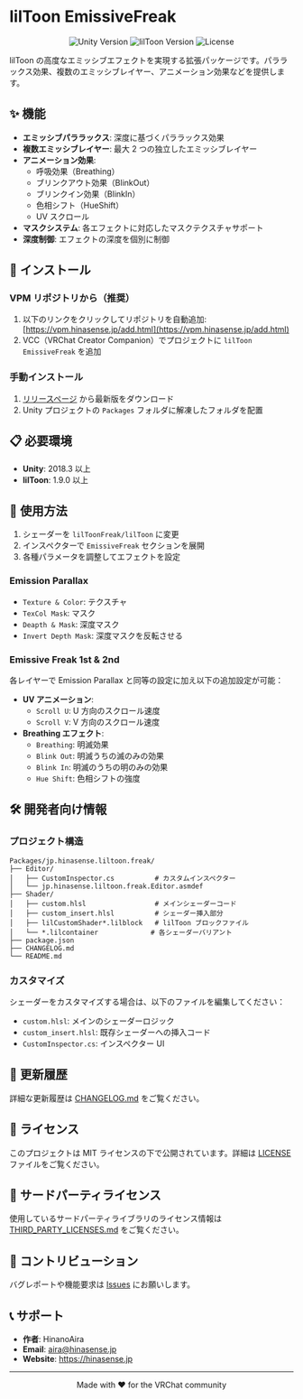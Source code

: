 # lilToon EmissiveFreak

<p align="center">
  <img src="https://img.shields.io/badge/Unity-2018.3%2B-blue?logo=unity" alt="Unity Version">
  <img src="https://img.shields.io/badge/lilToon-1.9.0%2B-purple" alt="lilToon Version">
  <img src="https://img.shields.io/badge/License-MIT-green" alt="License">
</p>

lilToon の高度なエミッシブエフェクトを実現する拡張パッケージです。パララックス効果、複数のエミッシブレイヤー、アニメーション効果などを提供します。

## ✨ 機能

- **エミッシブパララックス**: 深度に基づくパララックス効果
- **複数エミッシブレイヤー**: 最大 2 つの独立したエミッシブレイヤー
- **アニメーション効果**:
  - 呼吸効果（Breathing）
  - ブリンクアウト効果（BlinkOut）
  - ブリンクイン効果（BlinkIn）
  - 色相シフト（HueShift）
  - UV スクロール
- **マスクシステム**: 各エフェクトに対応したマスクテクスチャサポート
- **深度制御**: エフェクトの深度を個別に制御

## 🔧 インストール

### VPM リポジトリから（推奨）

1. 以下のリンクをクリックしてリポジトリを自動追加: [https://vpm.hinasense.jp/add.html](https://vpm.hinasense.jp/add.html)
2. VCC（VRChat Creator Companion）でプロジェクトに `lilToon EmissiveFreak` を追加

### 手動インストール

1. [リリースページ](https://github.com/hinanoaira/lilToon-emissivefreak/releases) から最新版をダウンロード
2. Unity プロジェクトの `Packages` フォルダに解凍したフォルダを配置

## 📋 必要環境

- **Unity**: 2018.3 以上
- **lilToon**: 1.9.0 以上

## 🎨 使用方法

1. シェーダーを `lilToonFreak/lilToon` に変更
2. インスペクターで `EmissiveFreak` セクションを展開
3. 各種パラメータを調整してエフェクトを設定

### Emission Parallax

- `Texture & Color`: テクスチャ
- `TexCol Mask`: マスク
- `Deapth & Mask`: 深度マスク
- `Invert Depth Mask`: 深度マスクを反転させる

### Emissive Freak 1st & 2nd

各レイヤーで Emission Parallax と同等の設定に加え以下の追加設定が可能：

- **UV アニメーション**:
  - `Scroll U`: U 方向のスクロール速度
  - `Scroll V`: V 方向のスクロール速度
- **Breathing エフェクト**:
  - `Breathing`: 明滅効果
  - `Blink Out`: 明滅うちの滅のみの効果
  - `Blink In`: 明滅のうちの明のみの効果
  - `Hue Shift`: 色相シフトの強度

## 🛠️ 開発者向け情報

### プロジェクト構造

```
Packages/jp.hinasense.liltoon.freak/
├── Editor/
│   ├── CustomInspector.cs          # カスタムインスペクター
│   └── jp.hinasense.liltoon.freak.Editor.asmdef
├── Shader/
│   ├── custom.hlsl                 # メインシェーダーコード
│   ├── custom_insert.hlsl          # シェーダー挿入部分
│   ├── lilCustomShader*.lilblock   # lilToon ブロックファイル
│   └── *.lilcontainer             # 各シェーダーバリアント
├── package.json
├── CHANGELOG.md
└── README.md
```

### カスタマイズ

シェーダーをカスタマイズする場合は、以下のファイルを編集してください：

- `custom.hlsl`: メインのシェーダーロジック
- `custom_insert.hlsl`: 既存シェーダーへの挿入コード
- `CustomInspector.cs`: インスペクター UI

## 📝 更新履歴

詳細な更新履歴は [CHANGELOG.md](CHANGELOG.md) をご覧ください。

## 📄 ライセンス

このプロジェクトは MIT ライセンスの下で公開されています。詳細は [LICENSE](LICENSE) ファイルをご覧ください。

## 🙏 サードパーティライセンス

使用しているサードパーティライブラリのライセンス情報は [THIRD_PARTY_LICENSES.md](THIRD_PARTY_LICENSES.md) をご覧ください。

## 🤝 コントリビューション

バグレポートや機能要求は [Issues](https://github.com/hinanoaira/lilToon-emissivefreak/issues) にお願いします。

## 📞 サポート

- **作者**: HinanoAira
- **Email**: aira@hinasense.jp
- **Website**: https://hinasense.jp

---

<p align="center">
  Made with ❤️ for the VRChat community
</p>
